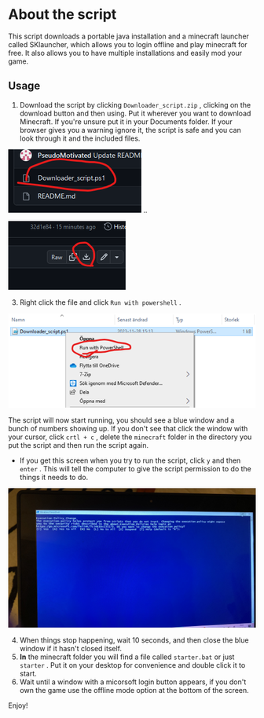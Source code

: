 # About the script
This script downloads a portable java installation and a minecraft launcher called SKlauncher, which allows you to login offline and play minecraft for free. It also allows you to have multiple installations and easily mod your game.
## Usage 
1. Download the script by clicking `Downloader_script.zip` , clicking on the download button and then using. Put it wherever you want to download Minecraft. If you're unsure put it in your Documents folder. If your browser gives you a warning ignore it, the script is safe and you can look through it and the included files.




![](img1.png)
.. 

![](img2.png)


3. Right click the file and click `Run with powershell` .


![](img3.png)





The script will now start running, you should see a blue window and a bunch of numbers showing up. 
If you don't see that click the window with your cursor, click `crtl + c` , delete the `minecraft` folder in the directory you put the script and then run the script again.

- If you get this screen when you try to run the script, click `y` and then `enter` . This will tell the computer to give the script permission to do the things it needs to do.

![](img4.png)

4. When things stop happening, wait 10 seconds, and then close the blue window if it hasn't closed itself.
5. **In** the minecraft folder you will find a file called `starter.bat` or just `starter` . Put it on your desktop for convenience and double click it to start.
6. Wait until a window with a micorsoft login button appears, if you don't own the game use the offline mode option at the bottom of the screen.

Enjoy!
